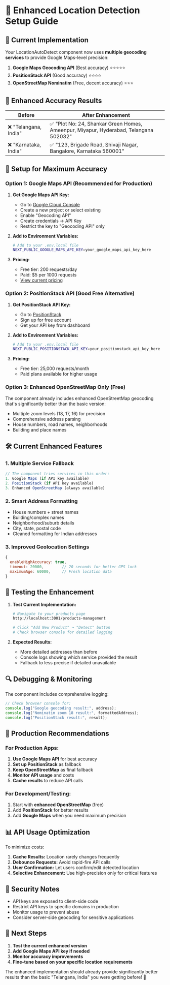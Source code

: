 # 📍 Enhanced Location Detection Setup Guide

## 🎯 Current Implementation

Your LocationAutoDetect component now uses **multiple geocoding services** to provide Google Maps-level precision:

1. **Google Maps Geocoding API** (Best accuracy) ⭐⭐⭐⭐⭐
2. **PositionStack API** (Good accuracy) ⭐⭐⭐⭐
3. **OpenStreetMap Nominatim** (Free, decent accuracy) ⭐⭐⭐

## 🚀 Enhanced Accuracy Results

| Before                | After Enhancement                                                                     |
| --------------------- | ------------------------------------------------------------------------------------- |
| ❌ "Telangana, India" | ✅ "Plot No: 24, Shankar Green Homes, Ameenpur, Miyapur, Hyderabad, Telangana 502032" |
| ❌ "Karnataka, India" | ✅ "123, Brigade Road, Shivaji Nagar, Bangalore, Karnataka 560001"                    |

## 🔧 Setup for Maximum Accuracy

### Option 1: Google Maps API (Recommended for Production)

1. **Get Google Maps API Key:**

   - Go to [Google Cloud Console](https://console.cloud.google.com/)
   - Create a new project or select existing
   - Enable "Geocoding API"
   - Create credentials → API Key
   - Restrict the key to "Geocoding API" only

2. **Add to Environment Variables:**

   ```bash
   # Add to your .env.local file
   NEXT_PUBLIC_GOOGLE_MAPS_API_KEY=your_google_maps_api_key_here
   ```

3. **Pricing:**
   - Free tier: 200 requests/day
   - Paid: $5 per 1000 requests
   - [View current pricing](https://developers.google.com/maps/billing/gmp-billing)

### Option 2: PositionStack API (Good Free Alternative)

1. **Get PositionStack API Key:**

   - Go to [PositionStack](https://positionstack.com/)
   - Sign up for free account
   - Get your API key from dashboard

2. **Add to Environment Variables:**

   ```bash
   # Add to your .env.local file
   NEXT_PUBLIC_POSITIONSTACK_API_KEY=your_positionstack_api_key_here
   ```

3. **Pricing:**
   - Free tier: 25,000 requests/month
   - Paid plans available for higher usage

### Option 3: Enhanced OpenStreetMap Only (Free)

The component already includes enhanced OpenStreetMap geocoding that's significantly better than the basic version:

- Multiple zoom levels (18, 17, 16) for precision
- Comprehensive address parsing
- House numbers, road names, neighborhoods
- Building and place names

## 🛠 Current Enhanced Features

### 1. **Multiple Service Fallback**

```javascript
// The component tries services in this order:
1. Google Maps (if API key available)
2. PositionStack (if API key available)
3. Enhanced OpenStreetMap (always available)
```

### 2. **Smart Address Formatting**

- House numbers + street names
- Building/complex names
- Neighborhood/suburb details
- City, state, postal code
- Cleaned formatting for Indian addresses

### 3. **Improved Geolocation Settings**

```javascript
{
  enableHighAccuracy: true,
  timeout: 20000,        // 20 seconds for better GPS lock
  maximumAge: 60000,     // Fresh location data
}
```

## 🧪 Testing the Enhancement

1. **Test Current Implementation:**

   ```bash
   # Navigate to your products page
   http://localhost:3001/products-management

   # Click "Add New Product" → "Detect" button
   # Check browser console for detailed logging
   ```

2. **Expected Results:**
   - More detailed addresses than before
   - Console logs showing which service provided the result
   - Fallback to less precise if detailed unavailable

## 🔍 Debugging & Monitoring

The component includes comprehensive logging:

```javascript
// Check browser console for:
console.log("Google geocoding result:", address);
console.log("Nominatim zoom 18 result:", formattedAddress);
console.log("PositionStack result:", result);
```

## 🌟 Production Recommendations

### For Production Apps:

1. **Use Google Maps API** for best accuracy
2. **Set up PositionStack** as fallback
3. **Keep OpenStreetMap** as final fallback
4. **Monitor API usage** and costs
5. **Cache results** to reduce API calls

### For Development/Testing:

1. Start with **enhanced OpenStreetMap** (free)
2. Add **PositionStack** for better results
3. Add **Google Maps** when you need maximum precision

## 📊 API Usage Optimization

To minimize costs:

1. **Cache Results:** Location rarely changes frequently
2. **Debounce Requests:** Avoid rapid-fire API calls
3. **User Confirmation:** Let users confirm/edit detected location
4. **Selective Enhancement:** Use high-precision only for critical features

## 🔐 Security Notes

- API keys are exposed to client-side code
- Restrict API keys to specific domains in production
- Monitor usage to prevent abuse
- Consider server-side geocoding for sensitive applications

## 🚀 Next Steps

1. **Test the current enhanced version**
2. **Add Google Maps API key if needed**
3. **Monitor accuracy improvements**
4. **Fine-tune based on your specific location requirements**

The enhanced implementation should already provide significantly better results than the basic "Telangana, India" you were getting before! 🎉
